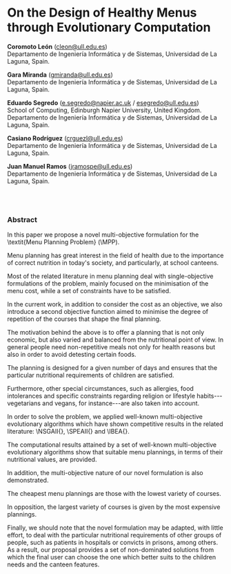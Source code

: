 # On the Design of Healthy Menus through Evolutionary Computation

**Coromoto León** (cleon@ull.edu.es) </br>
Departamento de Ingeniería Informática y de Sistemas, Universidad de La Laguna, Spain.

**Gara Miranda** (gmiranda@ull.edu.es) </br>
Departamento de Ingeniería Informática y de Sistemas, Universidad de La Laguna, Spain.

**Eduardo Segredo** (e.segredo@napier.ac.uk / esegredo@ull.edu.es) </br>
School of Computing, Edinburgh Napier University, United Kingdom. </br>
Departamento de Ingeniería Informática y de Sistemas, Universidad de La Laguna, Spain.

**Casiano Rodríguez** (crguezl@ull.edu.es) </br>
Departamento de Ingeniería Informática y de Sistemas, Universidad de La Laguna, Spain.

**Juan Manuel Ramos** (jramospe@ull.edu.es) </br>
Departamento de Ingeniería Informática y de Sistemas, Universidad de La Laguna, Spain.

</br></br>
### Abstract

In this paper we propose a novel multi-objective formulation for the \textit{Menu Planning Problem} (\MPP).

Menu planning has great interest in the field of health due to the importance of correct nutrition in today's society, and particularly, at school canteens.

Most of the related literature in menu planning deal with single-objective formulations of the problem, mainly focused on the minimisation of the menu cost, while a set of constraints have to be satisfied.

In the current work, in addition to consider the cost as an objective, we also introduce a second objective function aimed to minimise the degree of repetition of the courses that shape the final planning.

The motivation behind the above is to offer a planning that is not only economic, but also varied and balanced from the nutritional point of view. In general people need non-repetitive meals not only for health reasons but also in order to avoid detesting certain foods.

The planning is designed for a given number of days and ensures that the particular nutritional requirements of children are satisfied.

Furthermore, other special circumstances, such as allergies, food intolerances and specific constraints regarding religion or lifestyle habits---vegetarians and vegans, for instance---are also taken into account.

In order to solve the problem, we applied well-known multi-objective evolutionary algorithms which have shown competitive results in the related literature: \NSGAII{}, \SPEAII{} and \IBEA{}.

The computational results attained by a set of well-known multi-objective evolutionary algorithms show that suitable menu plannings, in terms of their nutritional values, are provided.

In addition, the multi-objective nature of our novel formulation is also demonstrated.

The cheapest menu plannings are those with the lowest variety of courses.

In opposition, the largest variety of courses is given by the most expensive plannings.

Finally, we should note that the novel formulation may be adapted, with little effort, to deal with the particular nutritional requirements of other groups of people, such as patients in hospitals or convicts in prisons, among others.
As a result, our proposal provides a set of non-dominated solutions from which the final user can choose the one which better suits to the children needs and the canteen features.
